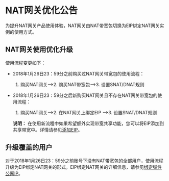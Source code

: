 # NAT网关优化公告

为提升NAT网关产品使用体验，NAT网关由NAT带宽包切换为EIP绑定NAT网关实例的使用方式。

## NAT网关使用优化升级

使用流程变更如下：

-   2018年1月26日23：59分之前购买过NAT网关带宽包的使用流程：

    1. 购买NAT网关—\>2. 购买NAT带宽包—\>3. 设置SNAT/DNAT规则

-   2018年1月26日23：59分之后新购买NAT网关且不存在NAT网关带宽包的使用流程：

    1. 购买NAT网关—\>2. 在NAT网关上绑定EIP —\>3. 设置SNAT/DNAT规则

    **说明：** 在使用新流程中如果希望额外实现带宽共享功能，您可以将EIP添加到共享带宽中。详情请参见[添加EIP](/intl.zh-CN/用户指南/添加EIP.md)。


## 升级覆盖的用户

对于2018年1月26日23：59分之前账号下没有NAT带宽包的全部用户，使用流程升级为EIP绑定NAT网关的形式。EIP绑定NAT网关的详细信息，请参见[绑定弹性公网IP](/intl.zh-CN/控制台操作指南/创建NAT网关实例.md)。

